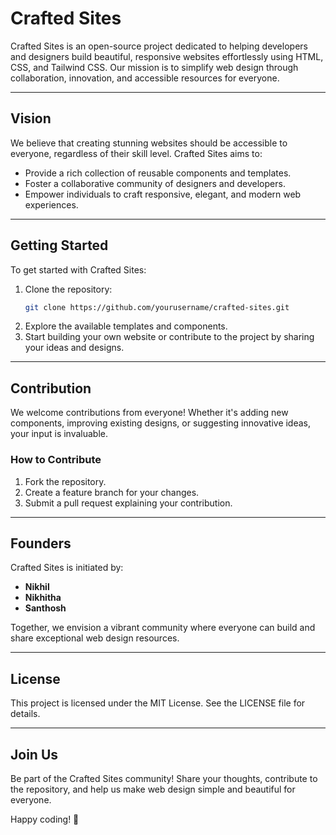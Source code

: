 # Crafted Sites

Crafted Sites is an open-source project dedicated to helping developers and designers build beautiful, responsive websites effortlessly using HTML, CSS, and Tailwind CSS. Our mission is to simplify web design through collaboration, innovation, and accessible resources for everyone.

---

## Vision

We believe that creating stunning websites should be accessible to everyone, regardless of their skill level. Crafted Sites aims to:

- Provide a rich collection of reusable components and templates.
- Foster a collaborative community of designers and developers.
- Empower individuals to craft responsive, elegant, and modern web experiences.

---

## Getting Started

To get started with Crafted Sites:

1. Clone the repository:
   ```bash
   git clone https://github.com/yourusername/crafted-sites.git
   ```
2. Explore the available templates and components.
3. Start building your own website or contribute to the project by sharing your ideas and designs.

---

## Contribution

We welcome contributions from everyone! Whether it's adding new components, improving existing designs, or suggesting innovative ideas, your input is invaluable.

### How to Contribute

1. Fork the repository.
2. Create a feature branch for your changes.
3. Submit a pull request explaining your contribution.

---

## Founders

Crafted Sites is initiated by:

- **Nikhil**
- **Nikhitha**
- **Santhosh**

Together, we envision a vibrant community where everyone can build and share exceptional web design resources.

---

## License

This project is licensed under the MIT License. See the LICENSE file for details.

---

## Join Us

Be part of the Crafted Sites community! Share your thoughts, contribute to the repository, and help us make web design simple and beautiful for everyone.

Happy coding! 🚀
